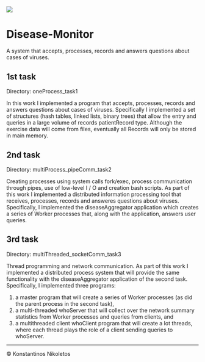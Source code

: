 ![](https://img.shields.io/badge/C-00599C?style=for-the-badge&logo=c&logoColor=white)
---

# Disease-Monitor
A system that accepts, processes, records and answers questions about cases of viruses.

## 1st task
Directory: oneProcess_task1


In this work I implemented a program that accepts, processes, records and answers questions about cases of viruses. Specifically I implemented a set of structures (hash tables, linked lists, binary trees) that allow the entry and queries in a large volume of records patientRecord type. Although the exercise data will come from files, eventually all Records will only be stored in main memory.

## 2nd task
Directory:  multiProcess_pipeComm_task2 


Creating processes using system calls fork/exec, process communication through pipes, use of low-level I / O and creation bash scripts. As part of this work I implemented a distributed information processing tool that receives, processes, records and answeres questions about viruses. Specifically, I implemented the diseaseAggregator application which creates a series of Worker processes that, along with the application, answers user queries.

## 3rd task
Directory: multiThreaded_socketComm_task3  


Thread programming and network communication. As part of this work I implemented a distributed process system that will provide the same functionality with the diseaseAggregator application of the second task. Specifically, I implemented three programs:
1. a master program that will create a series of Worker processes (as did the parent process in the second task),
2. a multi-threaded whoServer that will collect over the network summary statistics from Worker processes and queries from clients, and
3. a multithreaded client whoClient program that will create a lot threads, where each thread plays the role of a client sending queries to whoServer.

---

© Konstantinos Nikoletos
